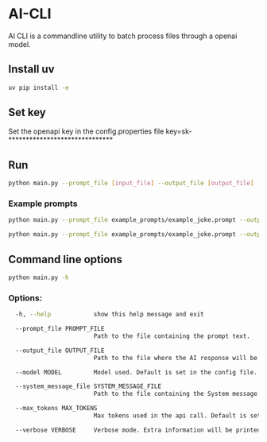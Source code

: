 
# AI-CLI
AI CLI is a commandline utility to batch process files through a openai model. 

## Install uv 

```bash
uv pip install -e
```

## Set key

Set the openapi key in the config.properties file
key=sk-******************************

## Run 

```bash
python main.py --prompt_file [input_file] --output_file [output_file] 
```

### Example prompts

```bash
python main.py --prompt_file example_prompts/example_joke.prompt --output_file  example_output/example_output.txt  --verbose=True
```

```bash
python main.py --prompt_file example_prompts/example_joke.prompt --output_file  example_output/example_output.txt --system_message_file example_system_messages/role_comedian.prompt --verbose=True
```

## Command line options
```bash
python main.py -h
```

### Options:
```bash
  -h, --help            show this help message and exit

  --prompt_file PROMPT_FILE
                        Path to the file containing the prompt text.

  --output_file OUTPUT_FILE
                        Path to the file where the AI response will be saved.

  --model MODEL         Model used. Default is set in the config file.

  --system_message_file SYSTEM_MESSAGE_FILE
                        Path to the file containing the System message.

  --max_tokens MAX_TOKENS
                        Max tokens used in the api call. Default is set in the config file.

  --verbose VERBOSE     Verbose mode. Extra information will be printed to the console.  Good for debugging.
```